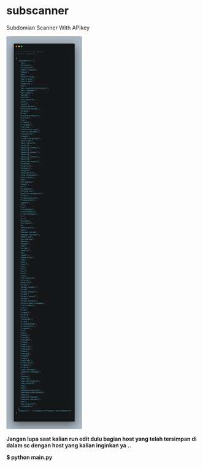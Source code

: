 # subscanner
Subdomian Scanner With APIkey
<p>
  <img src="https://github.com/ipkzone/subscanner/blob/master/sub.png" alt="subdomain" />

<b><p>

Jangan lupa saat kalian run edit dulu bagian host yang telah tersimpan di dalam sc dengan host yang kalian inginkan ya ..
<p>
  
$ python main.py
